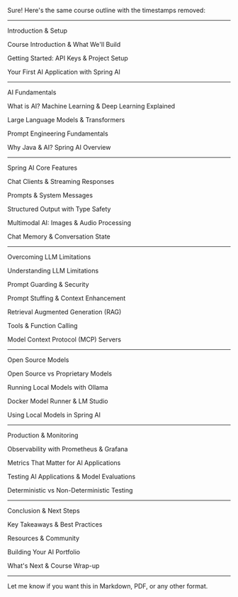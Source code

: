 Sure! Here's the same course outline with the timestamps removed:


---

Introduction & Setup

Course Introduction & What We'll Build

Getting Started: API Keys & Project Setup

Your First AI Application with Spring AI



---

AI Fundamentals

What is AI? Machine Learning & Deep Learning Explained

Large Language Models & Transformers

Prompt Engineering Fundamentals

Why Java & AI? Spring AI Overview



---

Spring AI Core Features

Chat Clients & Streaming Responses

Prompts & System Messages

Structured Output with Type Safety

Multimodal AI: Images & Audio Processing

Chat Memory & Conversation State



---

Overcoming LLM Limitations

Understanding LLM Limitations

Prompt Guarding & Security

Prompt Stuffing & Context Enhancement

Retrieval Augmented Generation (RAG)

Tools & Function Calling

Model Context Protocol (MCP) Servers



---

Open Source Models

Open Source vs Proprietary Models

Running Local Models with Ollama

Docker Model Runner & LM Studio

Using Local Models in Spring AI



---

Production & Monitoring

Observability with Prometheus & Grafana

Metrics That Matter for AI Applications

Testing AI Applications & Model Evaluations

Deterministic vs Non-Deterministic Testing



---

Conclusion & Next Steps

Key Takeaways & Best Practices

Resources & Community

Building Your AI Portfolio

What's Next & Course Wrap-up



---

Let me know if you want this in Markdown, PDF, or any other format.


